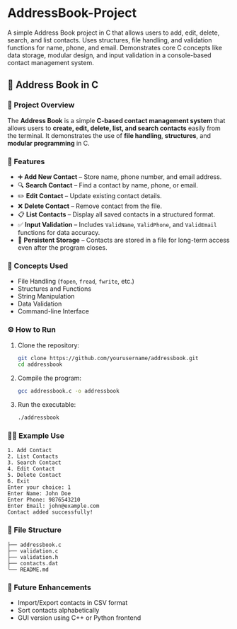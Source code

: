 # AddressBook-Project
A simple Address Book project in C that allows users to add, edit, delete, search, and list contacts. Uses structures, file handling, and validation functions for name, phone, and email. Demonstrates core C concepts like data storage, modular design, and input validation in a console-based contact management system.


## 📘 Address Book in C  

### 🧩 Project Overview  
The **Address Book** is a simple **C-based contact management system** that allows users to **create, edit, delete, list, and search contacts** easily from the terminal. It demonstrates the use of **file handling**, **structures**, and **modular programming** in C.  

### 🚀 Features  
- ➕ **Add New Contact** – Store name, phone number, and email address.  
- 🔍 **Search Contact** – Find a contact by name, phone, or email.  
- ✏️ **Edit Contact** – Update existing contact details.  
- ❌ **Delete Contact** – Remove contact from the file.  
- 📋 **List Contacts** – Display all saved contacts in a structured format.  
- ✅ **Input Validation** – Includes `ValidName`, `ValidPhone`, and `ValidEmail` functions for data accuracy.  
- 💾 **Persistent Storage** – Contacts are stored in a file for long-term access even after the program closes.  

### 🧠 Concepts Used  
- File Handling (`fopen`, `fread`, `fwrite`, etc.)  
- Structures and Functions  
- String Manipulation  
- Data Validation  
- Command-line Interface  

### ⚙️ How to Run  
1. Clone the repository:  
   ```bash
   git clone https://github.com/yourusername/addressbook.git
   cd addressbook
   ```
2. Compile the program:  
   ```bash
   gcc addressbook.c -o addressbook
   ```
3. Run the executable:  
   ```bash
   ./addressbook
   ```

### 🧑‍💻 Example Use  
```
1. Add Contact
2. List Contacts
3. Search Contact
4. Edit Contact
5. Delete Contact
6. Exit
Enter your choice: 1
Enter Name: John Doe
Enter Phone: 9876543210
Enter Email: john@example.com
Contact added successfully!
```

### 📂 File Structure  
```
├── addressbook.c
├── validation.c
├── validation.h
├── contacts.dat
└── README.md
```

### 🏁 Future Enhancements  
- Import/Export contacts in CSV format  
- Sort contacts alphabetically  
- GUI version using C++ or Python frontend  
